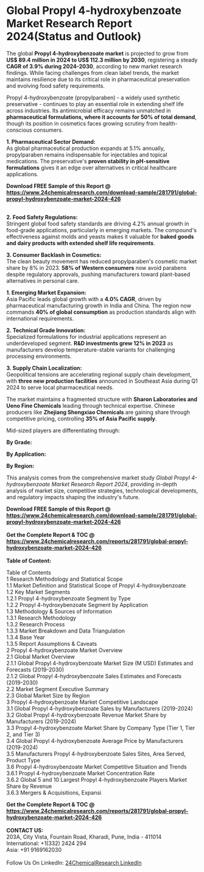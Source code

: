 <h1>Global Propyl 4-hydroxybenzoate Market Research Report 2024(Status and Outlook)</h1><p>The global <strong>Propyl 4-hydroxybenzoate market</strong> is projected to grow from <strong>US$ 89.4 million in 2024 to US$ 112.3 million by 2030</strong>, registering a steady <strong>CAGR of 3.9% during 2024-2030</strong>, according to new market research findings. While facing challenges from clean label trends, the market maintains resilience due to its critical role in pharmaceutical preservation and evolving food safety requirements.</p><p>Propyl 4-hydroxybenzoate (propylparaben) - a widely used synthetic preservative - continues to play an essential role in extending shelf life across industries. Its antimicrobial efficacy remains unmatched in <strong>pharmaceutical formulations, where it accounts for 50% of total demand</strong>, though its position in cosmetics faces growing scrutiny from health-conscious consumers.</p><p><strong>1. Pharmaceutical Sector Demand:</strong><br>
As global pharmaceutical production expands at 5.1% annually, propylparaben remains indispensable for injectables and topical medications. The preservative's <strong>proven stability in pH-sensitive formulations</strong> gives it an edge over alternatives in critical healthcare applications.</p><div><b>Download FREE Sample of this Report @ 
            <a href="https://www.24chemicalresearch.com/download-sample/281791/global-propyl-hydroxybenzoate-market-2024-426">
            https://www.24chemicalresearch.com/download-sample/281791/global-propyl-hydroxybenzoate-market-2024-426</a></b></div><br><p><strong>2. Food Safety Regulations:</strong><br>
Stringent global food safety standards are driving 4.2% annual growth in food-grade applications, particularly in emerging markets. The compound's effectiveness against molds and yeasts makes it valuable for <strong>baked goods and dairy products with extended shelf life requirements</strong>.</p><p><strong>3. Consumer Backlash in Cosmetics:</strong><br>
The clean beauty movement has reduced propylparaben's cosmetic market share by 8% in 2023. <strong>58% of Western consumers</strong> now avoid parabens despite regulatory approvals, pushing manufacturers toward plant-based alternatives in personal care.</p><p><strong>1. Emerging Market Expansion:</strong><br>
Asia Pacific leads global growth with a <strong>4.0% CAGR</strong>, driven by pharmaceutical manufacturing growth in India and China. The region now commands <strong>40% of global consumption</strong> as production standards align with international requirements.</p><p><strong>2. Technical Grade Innovation:</strong><br>
Specialized formulations for industrial applications represent an underdeveloped segment. <strong>R&amp;D investments grew 12% in 2023</strong> as manufacturers develop temperature-stable variants for challenging processing environments.</p><p><strong>3. Supply Chain Localization:</strong><br>
Geopolitical tensions are accelerating regional supply chain development, with <strong>three new production facilities</strong> announced in Southeast Asia during Q1 2024 to serve local pharmaceutical needs.</p><p>The market maintains a fragmented structure with <strong>Sharon Laboratories and Ueno Fine Chemicals</strong> leading through technical expertise. Chinese producers like <strong>Zhejiang Shengxiao Chemicals</strong> are gaining share through competitive pricing, controlling <strong>35% of Asia Pacific supply</strong>.</p><p>Mid-sized players are differentiating through:</p><p><strong>By Grade:</strong></p><p><strong>By Application:</strong></p><p><strong>By Region:</strong></p><p>This analysis comes from the comprehensive market study <em>Global Propyl 4-hydroxybenzoate Market Research Report 2024</em>, providing in-depth analysis of market size, competitive strategies, technological developments, and regulatory impacts shaping the industry's future.</p><div><b>Download FREE Sample of this Report @ 
            <a href="https://www.24chemicalresearch.com/download-sample/281791/global-propyl-hydroxybenzoate-market-2024-426">
            https://www.24chemicalresearch.com/download-sample/281791/global-propyl-hydroxybenzoate-market-2024-426</a></b></div><br><div><b>Get the Complete Report & TOC @ 
            <a href="https://www.24chemicalresearch.com/reports/281791/global-propyl-hydroxybenzoate-market-2024-426">
            https://www.24chemicalresearch.com/reports/281791/global-propyl-hydroxybenzoate-market-2024-426</a></b></div><br>
            <b>Table of Content:</b><p>Table of Contents<br />
 1 Research Methodology and Statistical Scope<br />
 1.1 Market Definition and Statistical Scope of Propyl 4-hydroxybenzoate<br />
 1.2 Key Market Segments<br />
 1.2.1 Propyl 4-hydroxybenzoate Segment by Type<br />
 1.2.2 Propyl 4-hydroxybenzoate Segment by Application<br />
 1.3 Methodology & Sources of Information<br />
 1.3.1 Research Methodology<br />
 1.3.2 Research Process<br />
 1.3.3 Market Breakdown and Data Triangulation<br />
 1.3.4 Base Year<br />
 1.3.5 Report Assumptions & Caveats<br />
 2 Propyl 4-hydroxybenzoate Market Overview<br />
 2.1 Global Market Overview<br />
 2.1.1 Global Propyl 4-hydroxybenzoate Market Size (M USD) Estimates and Forecasts (2019-2030)<br />
 2.1.2 Global Propyl 4-hydroxybenzoate Sales Estimates and Forecasts (2019-2030)<br />
 2.2 Market Segment Executive Summary<br />
 2.3 Global Market Size by Region<br />
 3 Propyl 4-hydroxybenzoate Market Competitive Landscape<br />
 3.1 Global Propyl 4-hydroxybenzoate Sales by Manufacturers (2019-2024)<br />
 3.2 Global Propyl 4-hydroxybenzoate Revenue Market Share by Manufacturers (2019-2024)<br />
 3.3 Propyl 4-hydroxybenzoate Market Share by Company Type (Tier 1, Tier 2, and Tier 3)<br />
 3.4 Global Propyl 4-hydroxybenzoate Average Price by Manufacturers (2019-2024)<br />
 3.5 Manufacturers Propyl 4-hydroxybenzoate Sales Sites, Area Served, Product Type<br />
 3.6 Propyl 4-hydroxybenzoate Market Competitive Situation and Trends<br />
 3.6.1 Propyl 4-hydroxybenzoate Market Concentration Rate<br />
 3.6.2 Global 5 and 10 Largest Propyl 4-hydroxybenzoate Players Market Share by Revenue<br />
 3.6.3 Mergers & Acquisitions, Expansi</p><div><b>Get the Complete Report & TOC @ 
            <a href="https://www.24chemicalresearch.com/reports/281791/global-propyl-hydroxybenzoate-market-2024-426">
            https://www.24chemicalresearch.com/reports/281791/global-propyl-hydroxybenzoate-market-2024-426</a></b></div><br><b>CONTACT US:</b><br>
            203A, City Vista, Fountain Road, Kharadi, Pune, India - 411014<br>
            International: +1(332) 2424 294<br>
            Asia: +91 9169162030 <br><br>
            Follow Us On LinkedIn: <a href="https://www.linkedin.com/company/24chemicalresearch/">24ChemicalResearch LinkedIn</a>
